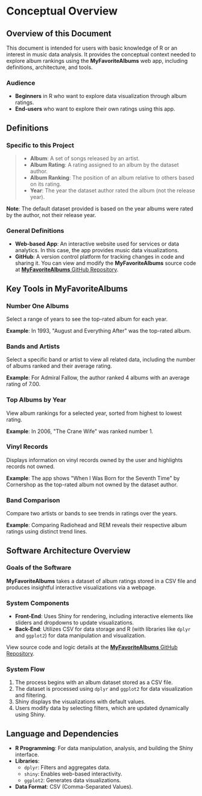 # __Conceptual Overview__

## __Overview of this Document__

This document is intended for users with basic knowledge of R or an interest in music data analysis. It provides the conceptual context needed to explore album rankings using the __MyFavoriteAlbums__ web app, including definitions, architecture, and tools.

### Audience

- __Beginners__ in R who want to explore data visualization through album ratings.
- __End-users__ who want to explore their own ratings using this app.

## __Definitions__

### Specific to this Project

>- **Album**: A set of songs released by an artist.
>- **Album Rating**: A rating assigned to an album by the dataset author.
>- **Album Ranking**: The position of an album relative to others based on its rating.
>- **Year**: The year the dataset author rated the album (not the release year).

**Note**: The default dataset provided is based on the year albums were rated by the author, not their release year.

### General Definitions

- **Web-based App**: An interactive website used for services or data analytics. In this case, the app provides music data visualizations.
- **GitHub**: A version control platform for tracking changes in code and sharing it. You can view and modify the __MyFavoriteAlbums__ source code at [__MyFavoriteAlbums__ GitHub Repository](https://github.com/UW-Example-Student/MyFavoriteAlbums).

## __Key Tools in MyFavoriteAlbums__

### Number One Albums

Select a range of years to see the top-rated album for each year.

**Example**: In 1993, "August and Everything After" was the top-rated album.

### Bands and Artists

Select a specific band or artist to view all related data, including the number of albums ranked and their average rating.

**Example**: For Admiral Fallow, the author ranked 4 albums with an average rating of 7.00.

### Top Albums by Year

View album rankings for a selected year, sorted from highest to lowest rating.

**Example**: In 2006, "The Crane Wife" was ranked number 1.

### Vinyl Records

Displays information on vinyl records owned by the user and highlights records not owned.

**Example**: The app shows "When I Was Born for the Seventh Time" by Cornershop as the top-rated album not owned by the dataset author.

### Band Comparison

Compare two artists or bands to see trends in ratings over the years.

**Example**: Comparing Radiohead and REM reveals their respective album ratings using distinct trend lines.

## Software Architecture Overview

### Goals of the Software

__MyFavoriteAlbums__ takes a dataset of album ratings stored in a CSV file and produces insightful interactive visualizations via a webpage.

### System Components

- **Front-End**: Uses Shiny for rendering, including interactive elements like sliders and dropdowns to update visualizations.
- **Back-End**: Utilizes CSV for data storage and R (with libraries like `dplyr` and `ggplot2`) for data manipulation and visualization.

View source code and logic details at the [__MyFavoriteAlbums__ GitHub Repository](https://github.com/UW-Example-Student/MyFavoriteAlbums).

### System Flow

1. The process begins with an album dataset stored as a CSV file.
2. The dataset is processed using `dplyr` and `ggplot2` for data visualization and filtering.
3. Shiny displays the visualizations with default values.
4. Users modify data by selecting filters, which are updated dynamically using Shiny.

## __Language and Dependencies__

- **R Programming**: For data manipulation, analysis, and building the Shiny interface.
- **Libraries**:
  - `dplyr`: Filters and aggregates data.
  - `shiny`: Enables web-based interactivity.
  - `ggplot2`: Generates data visualizations.
- **Data Format**: CSV (Comma-Separated Values).

